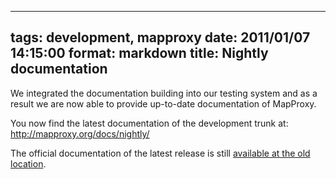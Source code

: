 
---
tags: development, mapproxy
date: 2011/01/07 14:15:00
format: markdown
title: Nightly documentation
---

We integrated the documentation building into our testing system and as a result we are now able to provide up-to-date documentation of MapProxy.

You now find the latest documentation of the development trunk at: <http://mapproxy.org/docs/nightly/>

The official documentation of the latest release is still [available at the old location](http://mapproxy.org/docs/latest/).
